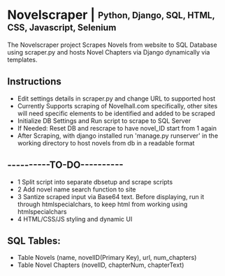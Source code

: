 # Novelscraper | <sub><sup>Python, Django, SQL, HTML, CSS, Javascript, Selenium</sup></sub>
The Novelscraper project Scrapes Novels from website to SQL Database using scraper.py and hosts Novel Chapters via Django dynamically via templates.
## Instructions
* Edit settings details in scraper.py and change URL to supported host <br>
* Currently Supports scraping of Novelhall.com specifically, other sites will need specific elements to be identified and added to be scraped
* Initialize DB Settings and Run script to scrape to SQL Server
* If Needed: Reset DB and rescrape to have novel_ID start from 1 again
* After Scraping, with django installed run 'manage.py runserver'  in the working directory to host novels from db in a readable format

## ----------TO-DO----------
* 1 Split script into separate dbsetup and scrape scripts <br>
* 2 Add novel name search function to site <br>
* 3 Santize scraped input via Base64 text. Before displaying, run it through htmlspecialchars, to keep html from working using htmlspecialchars <br>
* 4 HTML/CSS/JS styling and dynamic UI <br>

## SQL Tables:
* Table Novels (name, novelID(Primary Key), url, num_chapters)<br>
* Table Novel Chapters (novelID, chapterNum, chapterText) 
